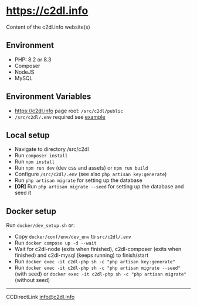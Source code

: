 # https://c2dl.info

Content of the c2dl.info website(s)

## Environment

- PHP: 8.2 or 8.3
- Composer
- NodeJS
- MySQL

## Environment Variables

- <https://c2dl.info> page root: `/src/c2dl/public`
- `/src/c2dl/.env` required see [example](/src/c2dl/.env.example)

## Local setup

- Navigate to directory /src/c2dl
- Run `composer install`
- Run `npm install`
- Run `npm run dev` (dev css and assets) or `npm run build`
- Configure `/src/c2dl/.env` (see also `php artisan key:generate`)
- Run `php artisan migrate` for setting up the database
- **[OR]** Run `php artisan migrate --seed` for setting up the database and seed it

## Docker setup

Run `docker/dev_setup.sh` or:

- Copy `docker/conf/env/dev_env` to `src/c2dl/.env`
- Run `docker compose up -d --wait`
- Wait for c2dl-node (exits when finished), c2dl-composer (exits when finished) and c2dl-mysql (keeps running) to finish/start
- Run `docker exec -it c2dl-php sh -c "php artisan key:generate"`
- Run `docker exec -it c2dl-php sh -c "php artisan migrate --seed"` (with seed) or `docker exec -it c2dl-php sh -c "php artisan migrate"` (without seed)

-------

CCDirectLink <info@c2dl.info>
